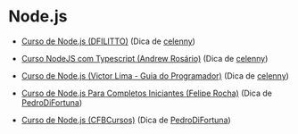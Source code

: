 # Node.js

- [Curso de Node.js (DFILITTO)](https://www.youtube.com/playlist?list=PLfvOpw8k80WrD3avsqr5LVzjq0Zoo5yQW) (Dica de [celenny](https://github.com/celenny))

- [Curso NodeJS com Typescript (Andrew Rosário)](https://www.youtube.com/playlist?list=PLn3kOoc0oI2cQDdUEQxj75sxgRH53DmSc) (Dica de [celenny](https://github.com/celenny))

- [Curso de Node.js (Victor Lima - Guia do Programador)](https://www.youtube.com/playlist?list=PLJ_KhUnlXUPtbtLwaxxUxHqvcNQndmI4B) (Dica de [celenny](https://github.com/celenny))

- [Curso de Node.js Para Completos Iniciantes (Felipe Rocha)](https://www.youtube.com/watch?v=IOfDoyP1Aq0) (Dica de [PedroDiFortuna](https://github.com/PedroDiFortuna))

- [Curso de Node.js (CFBCursos)](https://www.youtube.com/watch?v=XN705pQeoyU&list=PLx4x_zx8csUjFC41ev2qX5dnr-0ThpoXE) (Dica de [PedroDiFortuna](https://github.com/PedroDiFortuna))
